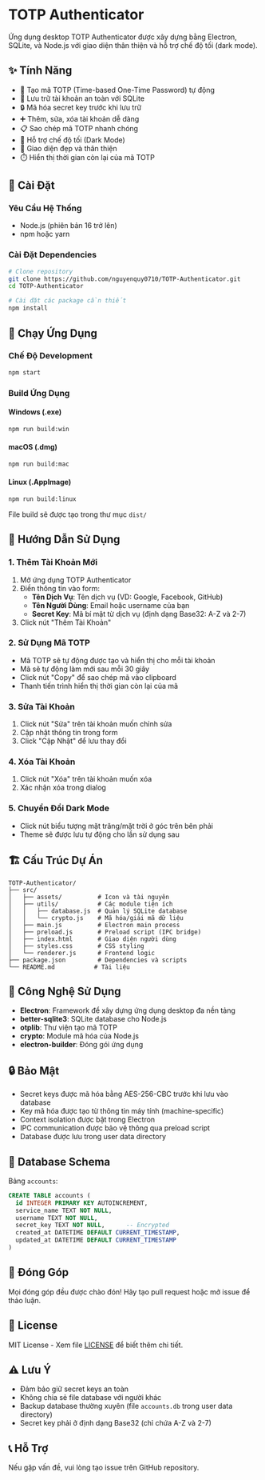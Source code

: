 # TOTP Authenticator

Ứng dụng desktop TOTP Authenticator được xây dựng bằng Electron, SQLite, và Node.js với giao diện thân thiện và hỗ trợ chế độ tối (dark mode).

## ✨ Tính Năng

- 🔐 Tạo mã TOTP (Time-based One-Time Password) tự động
- 💾 Lưu trữ tài khoản an toàn với SQLite
- 🔒 Mã hóa secret key trước khi lưu trữ
- ➕ Thêm, sửa, xóa tài khoản dễ dàng
- 📋 Sao chép mã TOTP nhanh chóng
- 🌙 Hỗ trợ chế độ tối (Dark Mode)
- 🎨 Giao diện đẹp và thân thiện
- ⏱️ Hiển thị thời gian còn lại của mã TOTP

## 🚀 Cài Đặt

### Yêu Cầu Hệ Thống

- Node.js (phiên bản 16 trở lên)
- npm hoặc yarn

### Cài Đặt Dependencies

```bash
# Clone repository
git clone https://github.com/nguyenquy0710/TOTP-Authenticator.git
cd TOTP-Authenticator

# Cài đặt các package cần thiết
npm install
```

## 🎯 Chạy Ứng Dụng

### Chế Độ Development

```bash
npm start
```

### Build Ứng Dụng

#### Windows (.exe)
```bash
npm run build:win
```

#### macOS (.dmg)
```bash
npm run build:mac
```

#### Linux (.AppImage)
```bash
npm run build:linux
```

File build sẽ được tạo trong thư mục `dist/`

## 📖 Hướng Dẫn Sử Dụng

### 1. Thêm Tài Khoản Mới

1. Mở ứng dụng TOTP Authenticator
2. Điền thông tin vào form:
   - **Tên Dịch Vụ**: Tên dịch vụ (VD: Google, Facebook, GitHub)
   - **Tên Người Dùng**: Email hoặc username của bạn
   - **Secret Key**: Mã bí mật từ dịch vụ (định dạng Base32: A-Z và 2-7)
3. Click nút "Thêm Tài Khoản"

### 2. Sử Dụng Mã TOTP

- Mã TOTP sẽ tự động được tạo và hiển thị cho mỗi tài khoản
- Mã sẽ tự động làm mới sau mỗi 30 giây
- Click nút "Copy" để sao chép mã vào clipboard
- Thanh tiến trình hiển thị thời gian còn lại của mã

### 3. Sửa Tài Khoản

1. Click nút "Sửa" trên tài khoản muốn chỉnh sửa
2. Cập nhật thông tin trong form
3. Click "Cập Nhật" để lưu thay đổi

### 4. Xóa Tài Khoản

1. Click nút "Xóa" trên tài khoản muốn xóa
2. Xác nhận xóa trong dialog

### 5. Chuyển Đổi Dark Mode

- Click nút biểu tượng mặt trăng/mặt trời ở góc trên bên phải
- Theme sẽ được lưu tự động cho lần sử dụng sau

## 🏗️ Cấu Trúc Dự Án

```
TOTP-Authenticator/
├── src/
│   ├── assets/          # Icon và tài nguyên
│   ├── utils/           # Các module tiện ích
│   │   ├── database.js  # Quản lý SQLite database
│   │   └── crypto.js    # Mã hóa/giải mã dữ liệu
│   ├── main.js          # Electron main process
│   ├── preload.js       # Preload script (IPC bridge)
│   ├── index.html       # Giao diện người dùng
│   ├── styles.css       # CSS styling
│   └── renderer.js      # Frontend logic
├── package.json         # Dependencies và scripts
└── README.md           # Tài liệu
```

## 🔧 Công Nghệ Sử Dụng

- **Electron**: Framework để xây dựng ứng dụng desktop đa nền tảng
- **better-sqlite3**: SQLite database cho Node.js
- **otplib**: Thư viện tạo mã TOTP
- **crypto**: Module mã hóa của Node.js
- **electron-builder**: Đóng gói ứng dụng

## 🔒 Bảo Mật

- Secret keys được mã hóa bằng AES-256-CBC trước khi lưu vào database
- Key mã hóa được tạo từ thông tin máy tính (machine-specific)
- Context isolation được bật trong Electron
- IPC communication được bảo vệ thông qua preload script
- Database được lưu trong user data directory

## 📝 Database Schema

Bảng `accounts`:
```sql
CREATE TABLE accounts (
  id INTEGER PRIMARY KEY AUTOINCREMENT,
  service_name TEXT NOT NULL,
  username TEXT NOT NULL,
  secret_key TEXT NOT NULL,      -- Encrypted
  created_at DATETIME DEFAULT CURRENT_TIMESTAMP,
  updated_at DATETIME DEFAULT CURRENT_TIMESTAMP
)
```

## 🤝 Đóng Góp

Mọi đóng góp đều được chào đón! Hãy tạo pull request hoặc mở issue để thảo luận.

## 📄 License

MIT License - Xem file [LICENSE](LICENSE) để biết thêm chi tiết.

## ⚠️ Lưu Ý

- Đảm bảo giữ secret keys an toàn
- Không chia sẻ file database với người khác
- Backup database thường xuyên (file `accounts.db` trong user data directory)
- Secret key phải ở định dạng Base32 (chỉ chứa A-Z và 2-7)

## 📞 Hỗ Trợ

Nếu gặp vấn đề, vui lòng tạo issue trên GitHub repository.